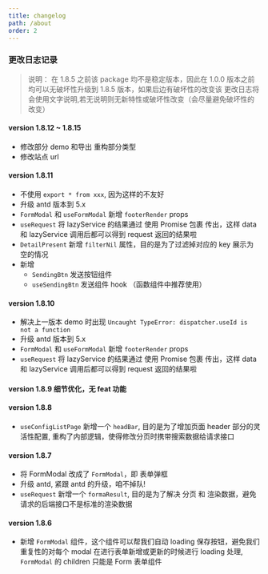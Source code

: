 ```yaml
---
title: changelog
path: /about
order: 2
---
```


### 更改日志记录

> 说明： 在 1.8.5 之前该 package 均不是稳定版本，因此在 1.0.0 版本之前均可以无破坏性升级到 1.8.5 版本，如果后边有破坏性的改变该 更改日志将会使用文字说明,若无说明则无新特性或破坏性改变（会尽量避免破坏性的改变）

#### version 1.8.12 ~ 1.8.15

- 修改部分 demo 和导出 重构部分类型
- 修改站点 url

#### version 1.8.11

- 不使用 `export * from xxx`, 因为这样的不友好
- 升级 antd 版本到 5.x
- `FormModal` 和 `useFormModal` 新增 `footerRender` props
- `useRequest` 将 lazyService 的结果通过 使用 Promise 包裹 传出，这样 data 和 lazyService 调用后都可以得到 request 返回的结果啦
- `DetailPresent` 新增 `filterNil` 属性，目的是为了过滤掉对应的 key 展示为空的情况
- 新增
  - `SendingBtn` 发送按钮组件
  - `useSendingBtn` 发送组件 hook （函数组件中推荐使用）

#### version 1.8.10

- 解决上一版本 demo 时出现 `Uncaught TypeError: dispatcher.useId is not a function`
- 升级 antd 版本到 5.x
- `FormModal` 和 `useFormModal` 新增 `footerRender` props
- `useRequest` 将 lazyService 的结果通过 使用 Promise 包裹 传出，这样 data 和 lazyService 调用后都可以得到 request 返回的结果啦

#### version 1.8.9 细节优化，无 feat 功能

#### version 1.8.8

- `useConfigListPage` 新增一个 `headBar`, 目的是为了增加页面 header 部分的灵活性配置, 重构了内部逻辑，使得修改分页时携带搜索数据给请求接口

#### version 1.8.7

- 将 FormModal 改成了 `FormModal`，即 表单弹框
- 升级 antd, 紧跟 antd 的升级，咱不掉队!
- `useRequest` 新增一个 `formaResult`, 目的是为了解决 分页 和 渲染数据，避免请求的后端接口不是标准的渲染数据

#### version 1.8.6

- 新增 `FormModal` 组件，这个组件可以帮我们自动 loading 保存按钮，避免我们重复性的对每个 modal 在进行表单新增或更新的时候进行 loading 处理, `FormModal` 的 children 只能是 Form 表单组件
